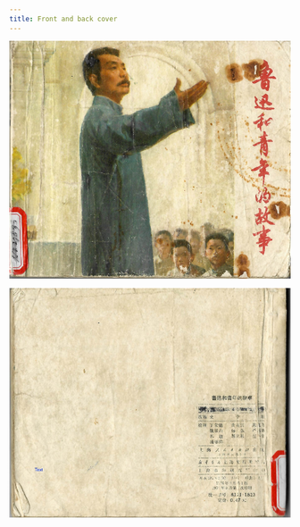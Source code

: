 ```yaml
---
title: Front and back cover
---
```


![luxun cover](./../../images/luxun/front-page-00001.jpg)

![luxun cover](./../../images/luxun/back-page-00001.jpg)
